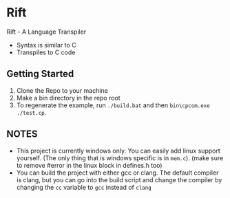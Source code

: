# Rift
Rift - A Language Transpiler
- Syntax is similar to C
- Transpiles to C code

## Getting Started
1) Clone the Repo to your machine
2) Make a bin directory in the repo root
3) To regenerate the example, run `./build.bat` and then `bin\cpcom.exe ./test.cp`.

## NOTES
- This project is currently windows only. You can easily add linux support yourself. (The only thing that is windows specific is in `mem.c`). (make sure to remove #error in the linux block in defines.h too)
- You can build the project with either gcc or clang. The default compiler is clang, but you can go into the build script and change the compiler by changing the `cc` variable to `gcc` instead of `clang`
